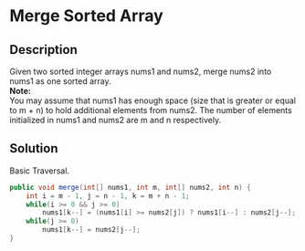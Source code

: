 # Merge Sorted Array
## Description
Given two sorted integer arrays nums1 and nums2, merge nums2 into nums1 as one sorted array.  
**Note:**  
You may assume that nums1 has enough space (size that is greater or equal to m + n) to hold additional elements from nums2. The number of elements initialized in nums1 and nums2 are m and n respectively.  
## Solution
Basic Traversal.  
```java
public void merge(int[] nums1, int m, int[] nums2, int n) {
    int i = m - 1, j = n - 1, k = m + n - 1;
    while(i >= 0 && j >= 0)
        nums1[k--] = (nums1[i] >= nums2[j]) ? nums1[i--] : nums2[j--];
    while(j >= 0)
        nums1[k--] = nums2[j--];
}
```
